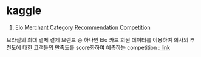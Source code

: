 # kaggle

1. [Elo Merchant Category Recommendation Competition](https://github.com/miniii222/kaggle/tree/master/Elo_Merchant_Category_Recommendation)

브라질의 최대 결제 결제 브랜드 중 하나인 Elo 카드 회원 데이터를 이용하여 회사의 추천도에 대한 고객들의 만족도를 score화하여 예측하는 competition :[ link](https://www.kaggle.com/c/elo-merchant-category-recommendation/)

